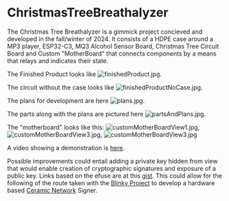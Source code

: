 # ChristmasTreeBreathalyzer
The Christmas Tree Breathalyzer is a gimmick project concieved and developed in the fall/winter of 2024. It consists of a HDPE case around a MP3 player, ESP32-C3, MQ3 Alcohol Sensor Board, Christmas Tree Circuit Board and Custom "MotherBoard" that connects components by a means that relays and indicates their state.

The Finished Product looks like ![finishedProduct.jpg](/photos/finishedProduct.jpg). 

The circuit without the case looks like ![finishedProductNoCase.jpg](/photos/finishedProductNoCase.jpg). 

The plans for development are here ![plans.jpg](/photos/plans.jpg).

The parts along with the plans are pictured here ![partsAndPlans.jpg](/photos/partsAndPlans.jpg).

The "motherboard" looks like this:  ![customMotherBoardView1.jpg](photos/customMotherBoardView1.jpg), ![customMotherBoardView3.jpg](photos/customMotherBoardView3.jpg), ![customMotherBoardView3.jpg](photos/customMotherBoardView3.jpg)

A video showing a demonstration is [here](https://youtube.com/shorts/qaSmQxihDBw?feature=share).

Possible improvements could entail adding a private key hidden from view that would enable creation of cryptographic signatures and exposure of a public key. Links based on the efuse are at this [gist](https://gist.github.com/bshambaugh/b89d0d5e122b038896bcdb59fd6fbb13). This could allow for the following of the route taken with the [Blinky Project](https://github.com/bshambaugh/BlinkyProject) to develop a hardware based [Ceramic Network](https://ceramic.network/) Signer. 

